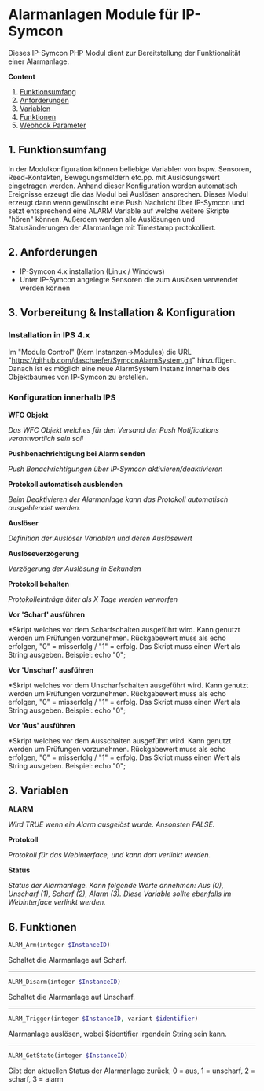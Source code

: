 Alarmanlagen Module für IP-Symcon
===
Dieses IP-Symcon PHP Modul dient zur Bereitstellung der Funktionalität einer Alarmanlage.

**Content**

1. [Funktionsumfang](#1-funktionsumfang)
2. [Anforderungen](#2-anforderungen)
3. [Variablen](#3-variablen)
6. [Funktionen](#4-funktionen)
6. [Webhook Parameter](#7-webhook-parameter)

## 1. Funktionsumfang  
In der Modulkonfiguration können beliebige Variablen von bspw. Sensoren, Reed-Kontakten, Bewegungsmeldern etc.pp. mit Auslösungswert eingetragen werden. Anhand dieser Konfiguration werden automatisch Ereignisse erzeugt die das Modul bei Auslösen ansprechen. Dieses Modul erzeugt dann wenn gewünscht eine Push Nachricht über IP-Symcon und setzt entsprechend eine ALARM Variable auf welche weitere Skripte "hören" können. Außerdem werden alle Auslösungen und Statusänderungen der Alarmanlage mit Timestamp protokolliert.

## 2. Anforderungen

- IP-Symcon 4.x installation (Linux / Windows)
- Unter IP-Symcon angelegte Sensoren die zum Auslösen verwendet werden können

## 3. Vorbereitung & Installation & Konfiguration

### Installation in IPS 4.x
Im "Module Control" (Kern Instanzen->Modules) die URL "https://github.com/daschaefer/SymconAlarmSystem.git" hinzufügen.  
Danach ist es möglich eine neue AlarmSystem Instanz innerhalb des Objektbaumes von IP-Symcon zu erstellen.

### Konfiguration innerhalb IPS

**WFC Objekt**

*Das WFC Objekt welches für den Versand der Push Notifications verantwortlich sein soll*

**Pushbenachrichtigung bei Alarm senden**

*Push Benachrichtigungen über IP-Symcon aktivieren/deaktivieren*

**Protokoll automatisch ausblenden**

*Beim Deaktivieren der Alarmanlage kann das Protokoll automatisch ausgeblendet werden.*

**Auslöser**

*Definition der Auslöser Variablen und deren Auslösewert*

**Auslöseverzögerung**

*Verzögerung der Auslösung in Sekunden*

**Protokoll behalten**

*Protokolleinträge älter als X Tage werden verworfen*

**Vor 'Scharf' ausführen**

*Skript welches vor dem Scharfschalten ausgeführt wird. Kann genutzt werden um Prüfungen vorzunehmen. Rückgabewert muss als echo erfolgen, "0" = misserfolg / "1" = erfolg. Das Skript muss einen Wert als String ausgeben. Beispiel: echo "0";

**Vor 'Unscharf' ausführen**

*Skript welches vor dem Unscharfschalten ausgeführt wird. Kann genutzt werden um Prüfungen vorzunehmen. Rückgabewert muss als echo erfolgen, "0" = misserfolg / "1" = erfolg. Das Skript muss einen Wert als String ausgeben. Beispiel: echo "0";

**Vor 'Aus' ausführen**

*Skript welches vor dem Ausschalten ausgeführt wird. Kann genutzt werden um Prüfungen vorzunehmen. Rückgabewert muss als echo erfolgen, "0" = misserfolg / "1" = erfolg. Das Skript muss einen Wert als String ausgeben. Beispiel: echo "0";

## 3. Variablen
**ALARM**

*Wird TRUE wenn ein Alarm ausgelöst wurde. Ansonsten FALSE.*

**Protokoll**

*Protokoll für das Webinterface, und kann dort verlinkt werden.*

**Status**

*Status der Alarmanlage. Kann folgende Werte annehmen: Aus (0), Unscharf (1), Scharf (2), Alarm (3). Diese Variable sollte ebenfalls im Webinterface verlinkt werden.*

## 6. Funktionen

```php
ALRM_Arm(integer $InstanceID)
```
Schaltet die Alarmanlage auf Scharf.

---
```php
ALRM_Disarm(integer $InstanceID)
```
Schaltet die Alarmanlage auf Unscharf.

---
```php
ALRM_Trigger(integer $InstanceID, variant $identifier)
```
Alarmanlage auslösen, wobei $identifier irgendein String sein kann.

---
```php
ALRM_GetState(integer $InstanceID)
```
Gibt den aktuellen Status der Alarmanlage zurück, 0 = aus, 1 = unscharf, 2 = scharf, 3 = alarm

